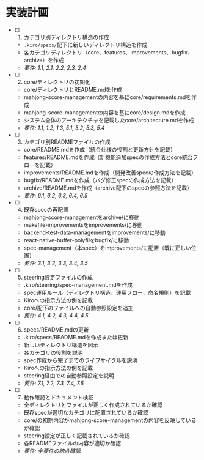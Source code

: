 # 実装計画

- [ ] 1. カテゴリ別ディレクトリ構造の作成
  - `.kiro/specs/`配下に新しいディレクトリ構造を作成
  - 各カテゴリディレクトリ（core、features、improvements、bugfix、archive）を作成
  - _要件: 1.1, 2.1, 2.2, 2.3, 2.4_

- [ ] 2. core/ディレクトリの初期化
  - core/ディレクトリとREADME.mdを作成
  - mahjong-score-managementの内容を基にcore/requirements.mdを作成
  - mahjong-score-managementの内容を基にcore/design.mdを作成
  - システム全体のアーキテクチャを記載したcore/architecture.mdを作成
  - _要件: 1.1, 1.2, 1.3, 5.1, 5.2, 5.3, 5.4_

- [ ] 3. カテゴリ別READMEファイルの作成
  - core/README.mdを作成（統合仕様の役割と更新方針を記載）
  - features/README.mdを作成（新機能追加specの作成方法とcore統合フローを記載）
  - improvements/README.mdを作成（開発改善specの作成方法を記載）
  - bugfix/README.mdを作成（バグ修正specの作成方法を記載）
  - archive/README.mdを作成（archive配下のspecの参照方法を記載）
  - _要件: 6.1, 6.2, 6.3, 6.4, 6.5_

- [ ] 4. 既存specの再配置
  - mahjong-score-managementをarchive/に移動
  - makefile-improvementsをimprovements/に移動
  - backend-test-data-managementをimprovements/に移動
  - react-native-buffer-polyfilをbugfix/に移動
  - spec-management（本spec）をimprovements/に配置（既に正しい位置）
  - _要件: 3.1, 3.2, 3.3, 3.4, 3.5_

- [ ] 5. steering設定ファイルの作成
  - .kiro/steering/spec-management.mdを作成
  - spec運用ルール（ディレクトリ構造、運用フロー、命名規則）を記載
  - Kiroへの指示方法の例を記載
  - core/配下のファイルへの自動参照設定を追加
  - _要件: 4.1, 4.2, 4.3, 4.4, 4.5_

- [ ] 6. specs/README.mdの更新
  - .kiro/specs/README.mdを作成または更新
  - 新しいディレクトリ構造を図示
  - 各カテゴリの役割を説明
  - spec作成から完了までのライフサイクルを説明
  - Kiroへの指示方法の例を記載
  - steering経由での自動参照設定を説明
  - _要件: 7.1, 7.2, 7.3, 7.4, 7.5_

- [ ] 7. 動作確認とドキュメント検証
  - 全ディレクトリとファイルが正しく作成されているか確認
  - 既存specが適切なカテゴリに配置されているか確認
  - core/の初期内容がmahjong-score-managementの内容を反映しているか確認
  - steering設定が正しく記載されているか確認
  - 各READMEファイルの内容が適切か確認
  - _要件: 全要件の統合確認_

